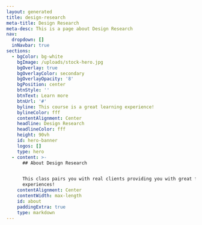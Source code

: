 ```yaml
---
layout: generated
title: design-research
meta-title: Design Research
meta-desc: This is a page about Design Research
nav:
  dropdown: []
  inNavbar: true
sections:
  - bgColor: bg-white
    bgImage: /uploads/stock-hero.jpg
    bgOverlay: true
    bgOverlayColor: secondary
    bgOverlayOpacity: '8'
    bgPosition: center
    btnStyle: ''
    btnText: Learn more
    btnUrl: '#'
    byline: This course is a great learning experience!
    bylineColor: fff
    contentAlignment: Center
    headline: Design Research
    headlineColor: fff
    height: 90vh
    id: hero-banner
    logos: []
    type: hero
  - content: >-
      ## About Design Research


      This class pairs you with real clients providing you with great first hand
      experiences!
    contentAlignment: Center
    contentWidth: max-length
    id: about
    paddingExtra: true
    type: markdown
---
```


